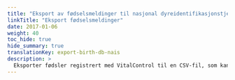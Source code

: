 ```yaml
---
title: "Eksport av fødselsmeldinger til nasjonal dyreidentifikasjonstjeneste"
linkTitle: "Eksport fødselsmeldinger"
date: 2017-01-06
weight: 40
toc_hide: true
hide_summary: true
translationKey: export-birth-db-nais
description: >
  Eksporter fødsler registrert med VitalControl til en CSV-fil, som kan brukes til masseinnrapportering av registrerte fødsler til nasjonal dyreidentifikasjonstjeneste.
---
```

